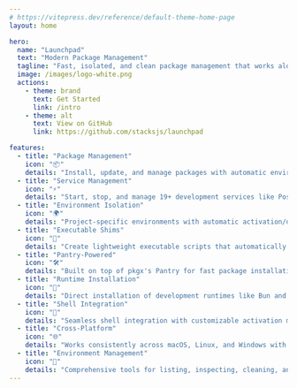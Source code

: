 ```yaml
---
# https://vitepress.dev/reference/default-theme-home-page
layout: home

hero:
  name: "Launchpad"
  text: "Modern Package Management"
  tagline: "Fast, isolated, and clean package management that works alongside your existing tools."
  image: /images/logo-white.png
  actions:
    - theme: brand
      text: Get Started
      link: /intro
    - theme: alt
      text: View on GitHub
      link: https://github.com/stacksjs/launchpad

features:
  - title: "Package Management"
    icon: "📦"
    details: "Install, update, and manage packages with automatic environment isolation. Smart update system keeps packages current while respecting version constraints."
  - title: "Service Management"
    icon: "⚡"
    details: "Start, stop, and manage 19+ development services like PostgreSQL, Redis, Kafka, Prometheus, and more. Automatic configuration, health monitoring, and cross-platform support."
  - title: "Environment Isolation"
    icon: "🌍"
    details: "Project-specific environments with automatic activation/deactivation. Each project gets its own isolated package installations and PATH management."
  - title: "Executable Shims"
    icon: "🔄"
    details: "Create lightweight executable scripts that automatically run the correct versions of your tools with full environment context."
  - title: "Pantry-Powered"
    icon: "🛠️"
    details: "Built on top of pkgx's Pantry for fast package installations."
  - title: "Runtime Installation"
    icon: "🚀"
    details: "Direct installation of development runtimes like Bun and Node.js from official sources with automatic platform detection."
  - title: "Shell Integration"
    icon: "🐚"
    details: "Seamless shell integration with customizable activation messages. Install shells like Zsh with automatic PATH management."
  - title: "Cross-Platform"
    icon: "🌐"
    details: "Works consistently across macOS, Linux, and Windows with platform-specific optimizations and path handling."
  - title: "Environment Management"
    icon: "🔧"
    details: "Comprehensive tools for listing, inspecting, cleaning, and managing development environments with human-readable identifiers."
---
```


<Home />
